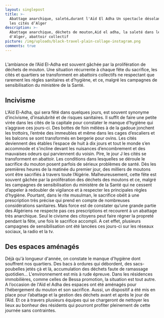 ```yaml
---
layout: singlepost
title: >-
  Abattage anarchique, saleté…durant l'Aïd El Adha Un spectacle désolant dans
  les cités d’Alger
description: >-
  Abattage anarchique, déchets de mouton,Aid el adha, la saleté dans les cité
  d'Alger, abattoir collectif 
picture: /img/uploads/black-travel-plain-collage-instagram.png
comments: true
---
```

## 

L’ambiance de l’Aïd El-Adha est souvent gâchée par la prolifération de déchets de mouton. Une situation récurrente à chaque fête du sacrifice, les cités et quartiers se transforment en abattoirs collectifs ne respectant que rarement les règles sanitaires et d’hygiène, et ce, malgré les campagnes de sensibilisation du ministère de la Santé.

## Incivisme

L’Aïd El-Adha, qui sera fêté dans quelques jours, est souvent synonyme d’incivisme, d’insalubrité et de risques sanitaires. Il suffit de faire une petite virée dans les cités de la capitale pour constater le manque d’hygiène qui s’aggrave ces jours-ci. Des bottes de foin mêlées à de la gadoue jonchent les trottoirs, l’entrée des immeubles et même dans les cages d’escaliers et les balcons se sont transformés en bergerie pour ovins. Les cités deviennent des étables l’espace de huit à dix jours et tout le monde s’en accommode et s’incline devant les nuisances d’encombrement et des mauvaises odeurs qui parviennent du voisin. Pire, le jour J les cités se transforment en abattoir.  Les conditions dans lesquelles se déroule le sacrifice du mouton posent parfois de sérieux problèmes de santé. Dès les premières heures de la matinée du premier jour, des milliers de moutons vont être sacrifiés à travers toute l’Algérie. Malheureusement, cette fête est souvent gâchée par la prolifération des déchets des moutons et ce, malgré les campagnes de sensibilisation du ministère de la Santé qui ne cessent d’appeler à redoubler de vigilance et à respecter les principales règles d’hygiène. Pourtant, dans le rite musulman, le sacrifice obéit à une prescription très précise qui prend en compte de nombreuses considérations sanitaires. Mais force est de constater qu’une grande partie des Algériens ne respecte pas ces prescriptions et recourent  à un abattage très anarchique. Seul le civisme des citoyens peut faire régner la propreté pendant la fête, une fois le sacrifice accompli. A cet effet, plusieurs campagnes de sensibilisation ont été lancées ces jours-ci sur les réseaux sociaux, la radio et la tv.

## Des espaces aménagés

Déjà qu'à longueur d'année, on constate le manque d'hygiène dont souffrent nos quartiers. Des bacs à ordures qui débordent, des sacs-poubelles jetés çà et là, accumulation des déchets faute de ramassage quotidien... L'environnement est mis à rude épreuve. Dans les résidences immobilières, comme celles de Bessa promotion, la situation est tout autre.  A l’occasion de l'Aïd el Adha des espaces ont été aménagés pour l’hébergement du mouton et son sacrifice. Aussi, un dispositif a été mis en place pour l’abattage et la gestion des déchets avant et après le jour de l’Aïd. Et ce à travers plusieurs équipes qui se chargeront de nettoyer les lieux au bonheur des résidents qui pourront profiter pleinement de cette journée sans contraintes.
